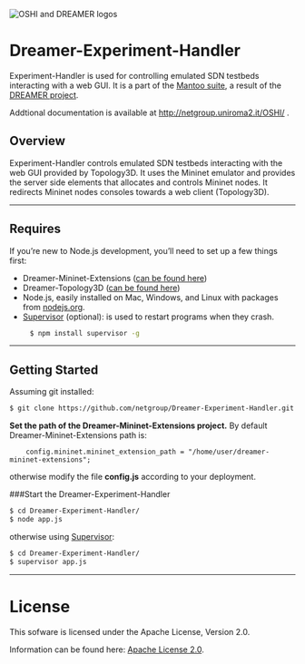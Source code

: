 ![OSHI and DREAMER logos](http://netgroup.uniroma2.it/twiki/pub/Oshi/WebHome/dreamer-oshi-logo-github.png "http://netgroup.uniroma2.it/OSHI")

Dreamer-Experiment-Handler
==================

Experiment-Handler is used for controlling emulated SDN testbeds interacting with a web GUI. It is a part of the [Mantoo suite](https://github.com/netgroup/Dreamer-Mantoo), a result of the [DREAMER project](http://netgroup.uniroma2.it/DREAMER/). 

Addtional documentation is available at http://netgroup.uniroma2.it/OSHI/ .

Overview
-----------
Experiment-Handler controls emulated SDN testbeds interacting with the web GUI provided by Topology3D. It uses the Mininet emulator and provides the server side elements that allocates and controls Mininet nodes. It redirects Mininet nodes consoles towards a web client (Topology3D).

---------------------------

## Requires

If you’re new to Node.js development, you’ll need to set up a few things first:
- Dreamer-Mininet-Extensions ([can be found here](https://github.com/netgroup/Dreamer-Mininet-Extensions))
- Dreamer-Topology3D ([can be found here](https://github.com/netgroup/Dreamer-Topology3D))
- Node.js, easily installed on Mac, Windows, and Linux with packages from [nodejs.org](http://nodejs.org).
- [Supervisor](https://github.com/isaacs/node-supervisor) (optional): is used to restart programs when they crash. 
```sh
	 $ npm install supervisor -g
```


--------------------
 
Getting Started
---------------------

Assuming git installed:

```sh
$ git clone https://github.com/netgroup/Dreamer-Experiment-Handler.git
```
**Set the path of the Dreamer-Mininet-Extensions project.** By default Dreamer-Mininet-Extensions path is:

		config.mininet.mininet_extension_path = "/home/user/dreamer-mininet-extensions";

otherwise modify the file **config.js** according to your deployment. 

###Start the Dreamer-Experiment-Handler

```sh
$ cd Dreamer-Experiment-Handler/
$ node app.js
```
otherwise using [Supervisor](https://github.com/isaacs/node-supervisor):
```sh
$ cd Dreamer-Experiment-Handler/
$ supervisor app.js
```

---------------------

License
=======

This sofware is licensed under the Apache License, Version 2.0.

Information can be found here:
 [Apache License 2.0](http://www.apache.org/licenses/LICENSE-2.0).
